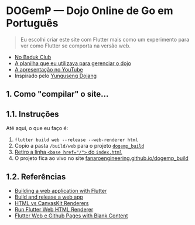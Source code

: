 # DOGemP &mdash; Dojo Online de Go em Português

> Eu escolhi criar este site com Flutter mais como um experimento para ver como Flutter se comporta na versão web.

- [No Baduk Club](https://baduk.club/league/dogemp)
- [A planilha que eu utilizava para gerenciar o dojo](https://docs.google.com/spreadsheets/d/1Nmf-qVtF1t-IQWB7Dul8G3B17y-wuyXiWfwxvFVyAbI/edit#gid=0)
- [A apresentação no YouTube](https://youtu.be/to7fZW3wLZ8)
- Inspirado pelo [Yunguseng Dojang](https://yunguseng.com/)

## 1. Como "compilar" o site...

## 1.1. Instruções

Até aqui, o que eu faço é:

1. `flutter build web --release --web-renderer html`
1. Copio a pasta `/build/web` para o projeto [`dogemp_build`](https://github.com/FanaroEngineering/dogemp_build)
1. [Retiro a linha `<base href="/">` do `index.html`](https://stackoverflow.com/a/64415472/4756173)
1. O projeto fica ao vivo no site [fanaroengineering.github.io/dogemp_build](https://fanaroengineering.github.io/dogemp_build/)

## 1.2. Referências

- [Building a web application with Flutter](https://docs.flutter.dev/get-started/web)
- [Build and release a web app](https://docs.flutter.dev/deployment/web)
- [HTML vs CanvasKit Renderers](https://github.com/flutter/flutter/issues/76009)
- [Run Flutter Web HTML Renderer](https://youtu.be/yLNczKeqXyo)
- [Flutter Web e Github Pages with Blank Content](https://stackoverflow.com/a/64415472/4756173)